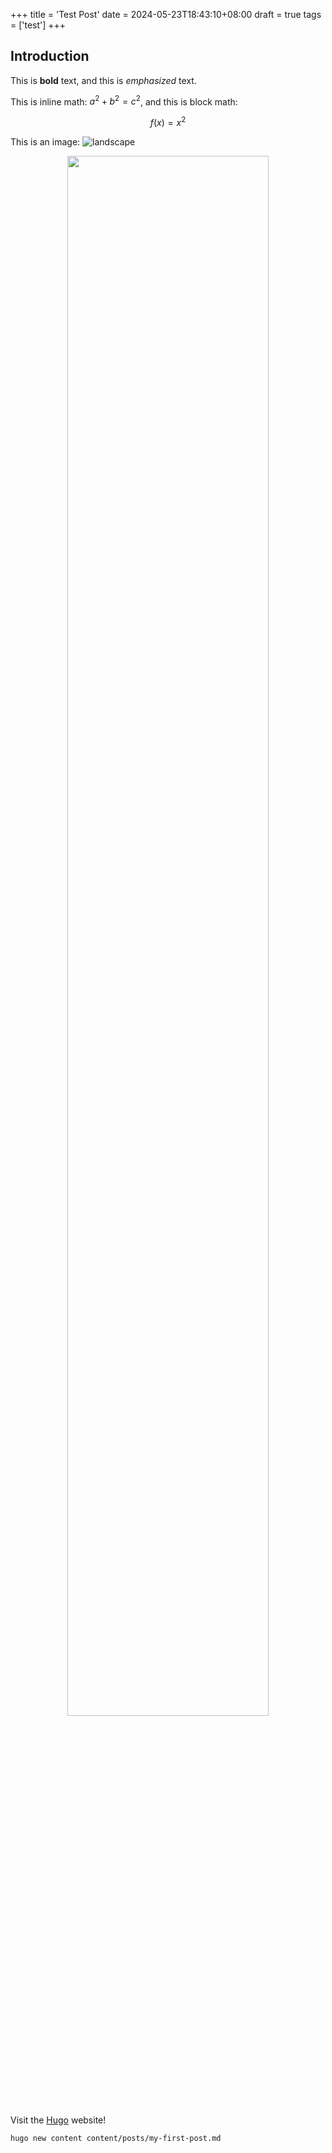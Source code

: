 +++
title = 'Test Post'
date = 2024-05-23T18:43:10+08:00
draft = true
tags = ['test']
+++

## Introduction

This is **bold** text, and this is *emphasized* text.

This is inline math: $a^2 + b^2 = c^2$, and this is block math:

$$f(x)=x^2$$

This is an image: ![landscape](/images/landscape.png)

<div align="center">
<img src=/images/landscape.png width=80% />
</div>

Visit the [Hugo](https://gohugo.io) website!

```bash
hugo new content content/posts/my-first-post.md
```

